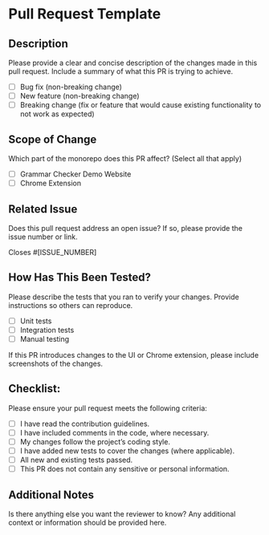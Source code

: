 # Pull Request Template

## Description
Please provide a clear and concise description of the changes made in this pull request. Include a summary of what this PR is trying to achieve.

- [ ] Bug fix (non-breaking change)
- [ ] New feature (non-breaking change)
- [ ] Breaking change (fix or feature that would cause existing functionality to not work as expected)

## Scope of Change
Which part of the monorepo does this PR affect? (Select all that apply)
- [ ] Grammar Checker Demo Website
- [ ] Chrome Extension

## Related Issue
Does this pull request address an open issue? If so, please provide the issue number or link.

Closes #[ISSUE_NUMBER]

## How Has This Been Tested?
Please describe the tests that you ran to verify your changes. Provide instructions so others can reproduce.

- [ ] Unit tests
- [ ] Integration tests
- [ ] Manual testing

If this PR introduces changes to the UI or Chrome extension, please include screenshots of the changes.

## Checklist:
Please ensure your pull request meets the following criteria:

- [ ] I have read the contribution guidelines.
- [ ] I have included comments in the code, where necessary.
- [ ] My changes follow the project’s coding style.
- [ ] I have added new tests to cover the changes (where applicable).
- [ ] All new and existing tests passed.
- [ ] This PR does not contain any sensitive or personal information.

## Additional Notes
Is there anything else you want the reviewer to know? Any additional context or information should be provided here.
